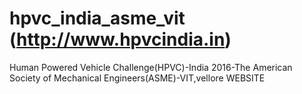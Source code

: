 # hpvc_india_asme_vit (http://www.hpvcindia.in)
Human Powered Vehicle Challenge(HPVC)-India 2016-The American Society of Mechanical Engineers(ASME)-VIT,vellore WEBSITE
